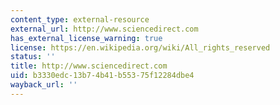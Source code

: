 ```yaml
---
content_type: external-resource
external_url: http://www.sciencedirect.com
has_external_license_warning: true
license: https://en.wikipedia.org/wiki/All_rights_reserved
status: ''
title: http://www.sciencedirect.com
uid: b3330edc-13b7-4b41-b553-75f12284dbe4
wayback_url: ''
---
```

